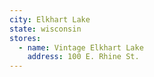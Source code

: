 ```yaml
---
city: Elkhart Lake
state: wisconsin
stores:
  - name: Vintage Elkhart Lake
    address: 100 E. Rhine St.
---
```

